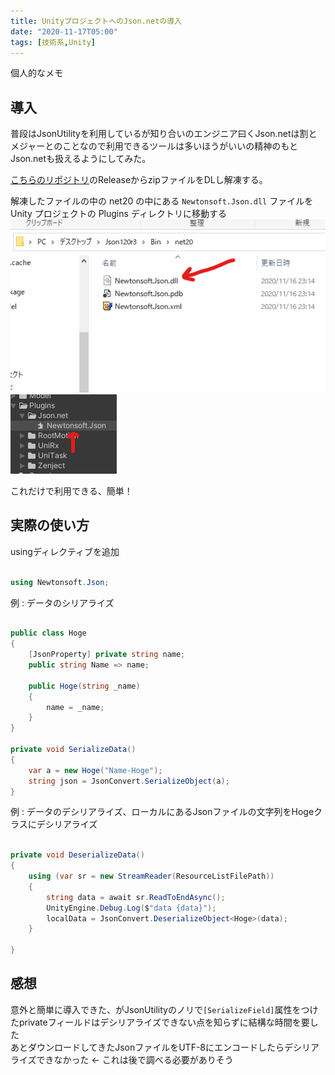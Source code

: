 ```yaml
---
title: UnityプロジェクトへのJson.netの導入
date: "2020-11-17T05:00"
tags: [技術系,Unity]
---
```


個人的なメモ

## 導入

普段はJsonUtilityを利用しているが知り合いのエンジニア曰くJson.netは割とメジャーとのことなので利用できるツールは多いほうがいいの精神のもとJson.netも扱えるようにしてみた。

[こちらのリポジトリ](https://github.com/JamesNK/Newtonsoft.Json)のReleaseからzipファイルをDLし解凍する。

解凍したファイルの中の net20 の中にある ```Newtonsoft.Json.dll``` ファイルを Unity プロジェクトの Plugins ディレクトリに移動する
![img](res/Json.net_0.png)
![img](res/Json.net_1.png)

これだけで利用できる、簡単！


## 実際の使い方

usingディレクティブを追加
```csharp

using Newtonsoft.Json;

```



例 : データのシリアライズ

```csharp

public class Hoge
{
    [JsonProperty] private string name;
    public string Name => name;

    public Hoge(string _name)
    {
        name = _name;
    }
}

private void SerializeData()
{
    var a = new Hoge("Name-Hoge");
    string json = JsonConvert.SerializeObject(a);
}


```


例 : データのデシリアライズ、ローカルにあるJsonファイルの文字列をHogeクラスにデシリアライズ

```csharp

private void DeserializeData()
{
    using (var sr = new StreamReader(ResourceListFilePath))
    {
        string data = await sr.ReadToEndAsync();
        UnityEngine.Debug.Log($"data {data}");
        localData = JsonConvert.DeserializeObject<Hoge>(data);
    }

}

```

## 感想

意外と簡単に導入できた、がJsonUtilityのノリで```[SerializeField]```属性をつけたprivateフィールドはデシリアライズできない点を知らずに結構な時間を要した  
あとダウンロードしてきたJsonファイルをUTF-8にエンコードしたらデシリアライズできなかった <- これは後で調べる必要がありそう